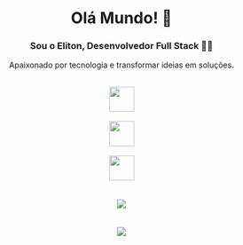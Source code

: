 <div align='center'>
  
# Olá Mundo! 👋 

### Sou o Eliton, Desenvolvedor Full Stack 👨‍💻

Apaixonado por tecnologia e transformar ideias em soluções.

<br>
<div>
  <img style='height: 45px' src="https://skillicons.dev/icons?i=cs,typescript,javascript,py&theme=dark" />
</div>
<br>
<div>
<img style='height: 45px' src="https://skillicons.dev/icons?i=net,nest,postgres,mysql,mongo,react,tailwind,next&theme=dark" />
</div>
<br>
<div>
<img style='height: 45px' src="https://skillicons.dev/icons?i=docker,linux,bash,git&theme=dark" />
</div>
<br>
<br>

<img align='center' style='max-width: 500px' src="https://github-readme-stats-sigma-five.vercel.app/api/top-langs/?username=elitonrosa&theme=dark&show_icons=true&line_height=40&hide=sass&count_private=true&bg_color=0d1117" />
<br>
<br>
<br>


<img align='center' style='max-width: 500px' src="https://github-readme-stats-sigma-five.vercel.app/api?username=elitonrosa&theme=dark&count_private=true&bg_color=0d1117"/>

</div>
